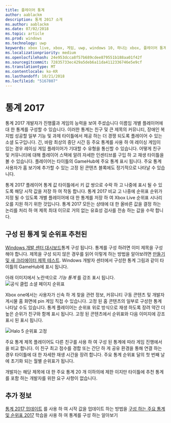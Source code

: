 ```yaml
---
title: 플레이어 통계
author: aablackm
description: 통계 2017 소개
ms.author: aablackm
ms.date: 07/02/2018
ms.topic: article
ms.prod: windows
ms.technology: uwp
keywords: xbox live, xbox, 게임, uwp, windows 10, 하나는 xbox, 플레이어 통계, 순위표, 통계 2017
ms.localizationpriority: medium
ms.openlocfilehash: 24e953dcca8f57b689cdee879551b188aa01f42f
ms.sourcegitcommit: 72835733ec429a5deb6a11da4112336746e5e9cf
ms.translationtype: MT
ms.contentlocale: ko-KR
ms.lasthandoff: 10/21/2018
ms.locfileid: "5167807"
---
```

# <a name="stats-2017"></a>통계 2017

통계 2017 개발자가 진행률과 게임의 능력을 보여 주셨습니다 이름임 개별 플레이어에 대 한 통계를 구성할 수 있습니다. 이러한 통계는 친구 및 큰 제목의 커뮤니티, 장애인 복지법 성공할 일부 기능 및 과제 타이틀에서 제공 하는 더 경쟁 되도록 플레이어 수 있는 소셜 도구입니다. 긴, 바람 최상의 중단 시간 등 주요 통계를 사용 하 여 레이싱 게임이 있는 경우 레이싱 게임 플레이어가 기대할 수 유형을 통신할 수 있습니다. 어떻게 친구 및 커뮤니티에 대해 플레이어 스택에 알려 자세한 인센티브를 구입 하 고 재생 타이틀을 볼 수 있습니다. 플레이어는 타이틀의 GameHub에 주요 통계 표시 됩니다. 주요 통계 사용자가 홈 보기에 추가할 수 있는 고정 된 콘텐츠 블록에도 정기적으로 나타날 수 있습니다.

통계 2017 플레이어 통계 값 타이틀에서 키 값 쌍으로 수락 하 고 나중에 표시 될 수 있도록 해당 시작 값을 저장 하 여 작동 합니다. 통계 2017 비교 고 나중에 순위표 순위가 지정 될 수 있도록 개별 플레이어에 대 한 통계를 저장 하 여 Xbox Live 순위표 시나리오를 지원 하기 위한 것입니다. 통계 2017 모든는 상태에 대 한 올바른 값을 결정 하는 논리를 처리 하 여 제목 최대 이므로 거의 없는 유효성 검사를 전송 하는 값을 수락 합니다.

## <a name="configured-stats-and-featured-leaderboards"></a>구성 된 통계 및 순위표 추천된

[Windows 개발 센터 대시보드](https://developer.microsoft.com/en-us/dashboard/windows/overview)통계 구성 됩니다. 통계를 구성 하려면 이미 제목을 구성 해야 합니다. 제목을 구성 되지 않은 경우를 읽어 이렇게 하는 방법을 알아보려면 [만들기 및 새 크리에이터 제목 테스트](../get-started-with-creators/create-and-test-a-new-creators-title.md).  Windows 개발자 센터에서 구성한 통계 그림과 같이 타이틀의 GameHub에 표시 됩니다.

아래 이미지에서 노란색으로 *기능 통계* 를 강조 표시 됩니다.
![공식 클럽 소셜 페이지 순위표](../images/omega/gamehub_featuredstats.png)


Xbox one에서는 사용자가 신속 하 게 찾을 관련 정보, 커뮤니티 구동 콘텐츠 및 개발자 게시물 홈 화면에 pin 게임 직접 수 있습니다. 고정 된 홈 콘텐츠의 일부로 구성한 통계 나타날 수도 있습니다. 통계 플레이어는 순위표 위로 방식으로 재생 하도록 장려 약간 더 높은 순위가 친구와 함께 표시 됩니다. 고정 된 콘텐츠에서 순위표와 다음 이미지에 강조 표시 된 표시 됩니다.

![Halo 5 순위표 고정](../images/stats/Halo_5_Pinned_Leaderboard.png)

주요 통계 제목 플레이어도 다른 친구를 사용 하 여 구성 된 통계에 따라 게임 진행에서을 비교 합니다. 이 친구 최고 점수를 경합 또는 간단 하 게 공유 환경을 통해 연결 하는 경우 타이틀에 대 한 자세한 재생 시간을 장려 합니다. 주요 통계 순위표 달의 첫 번째 날에 초기화 되는 월별 순위표가 됩니다.

개발자는 해당 제목에 대 한 주요 통계 20 개 이하의에 제한 이지만 타이틀에 추천 통계를 포함 하는 개발자를 위한 요구 사항이 없습니다.

## <a name="further-reading"></a>추가 정보
[통계 2017 업데이트](player-stats-updating.md) 를 사용 하 여 시작 값을 업데이트 하는 방법을 [구성 하는 주요 통계 및 순위표 2017](../configure-xbl/dev-center/featured-stats-and-leaderboards.md) 학습을 사용 하 여 통계를 구성 하는 알아보기